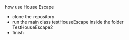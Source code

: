 how use House Escape
 - clone the repository 
 - run the main class testHouseEscape inside the folder TestHouseEscape2
 - finish
